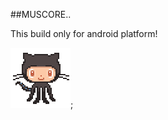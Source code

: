 ##MUSCORE..

This build only for android platform!

![Github repo](https://github.com/kangogopeter/Musecore/blob/Features/app/src/main/res/drawable/anim.gif);
